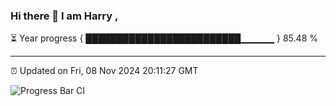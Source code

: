 ### Hi there 👋 I am Harry , 

⏳ Year progress { █████████████████████████▁▁▁▁▁ } 85.48 %

---

⏰ Updated on Fri, 08 Nov 2024 20:11:27 GMT

![Progress Bar CI](https://github.com/duykhang68/duykhang68/workflows/Progress%20Bar%20CI/badge.svg)
